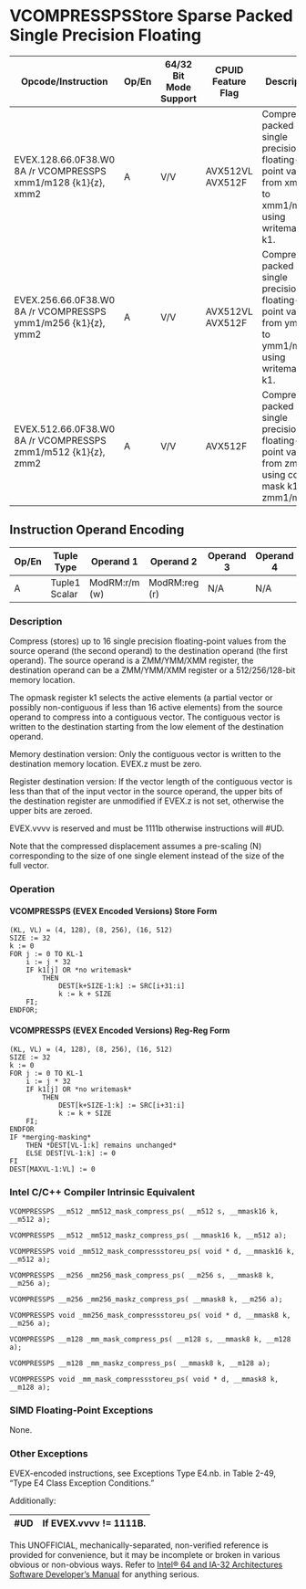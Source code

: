 # VCOMPRESSPS**Store Sparse Packed Single Precision Floating**

| Opcode/Instruction                                            | Op/En | 64/32 Bit Mode Support | CPUID Feature Flag | Description                                                                                          |
| ------------------------------------------------------------- | ----- | ---------------------- | ------------------ | ---------------------------------------------------------------------------------------------------- |
| EVEX.128.66.0F38.W0 8A /r VCOMPRESSPS xmm1/m128 {k1}{z}, xmm2 | A     | V/V                    | AVX512VL AVX512F   | Compress packed single precision floating-point values from xmm2 to xmm1/m128 using writemask k1.    |
| EVEX.256.66.0F38.W0 8A /r VCOMPRESSPS ymm1/m256 {k1}{z}, ymm2 | A     | V/V                    | AVX512VL AVX512F   | Compress packed single precision floating-point values from ymm2 to ymm1/m256 using writemask k1.    |
| EVEX.512.66.0F38.W0 8A /r VCOMPRESSPS zmm1/m512 {k1}{z}, zmm2 | A     | V/V                    | AVX512F            | Compress packed single precision floating-point values from zmm2 using control mask k1 to zmm1/m512. |

## Instruction Operand Encoding

| Op/En | Tuple Type    | Operand 1     | Operand 2     | Operand 3 | Operand 4 |
| ----- | ------------- | ------------- | ------------- | --------- | --------- |
| A     | Tuple1 Scalar | ModRM:r/m (w) | ModRM:reg (r) | N/A       | N/A       |

### Description

Compress (stores) up to 16 single precision floating-point values from the source operand (the second operand) to the destination operand (the first operand). The source operand is a ZMM/YMM/XMM register, the destination operand can be a ZMM/YMM/XMM register or a 512/256/128-bit memory location.

The opmask register k1 selects the active elements (a partial vector or possibly non-contiguous if less than 16 active elements) from the source operand to compress into a contiguous vector. The contiguous vector is written to the destination starting from the low element of the destination operand.

Memory destination version: Only the contiguous vector is written to the destination memory location. EVEX.z must be zero.

Register destination version: If the vector length of the contiguous vector is less than that of the input vector in the source operand, the upper bits of the destination register are unmodified if EVEX.z is not set, otherwise the upper bits are zeroed.

EVEX.vvvv is reserved and must be 1111b otherwise instructions will #​​​UD.

Note that the compressed displacement assumes a pre-scaling (N) corresponding to the size of one single element instead of the size of the full vector.

### Operation

#### VCOMPRESSPS (EVEX Encoded Versions) Store Form

```
(KL, VL) = (4, 128), (8, 256), (16, 512)
SIZE := 32
k := 0
FOR j := 0 TO KL-1
    i := j * 32
    IF k1[j] OR *no writemask*
        THEN
            DEST[k+SIZE-1:k] := SRC[i+31:i]
            k := k + SIZE
    FI;
ENDFOR;

```

#### VCOMPRESSPS (EVEX Encoded Versions) Reg-Reg Form

```
(KL, VL) = (4, 128), (8, 256), (16, 512)
SIZE := 32
k := 0
FOR j := 0 TO KL-1
    i := j * 32
    IF k1[j] OR *no writemask*
        THEN
            DEST[k+SIZE-1:k] := SRC[i+31:i]
            k := k + SIZE
    FI;
ENDFOR
IF *merging-masking*
    THEN *DEST[VL-1:k] remains unchanged*
    ELSE DEST[VL-1:k] := 0
FI
DEST[MAXVL-1:VL] := 0

```

### Intel C/C++ Compiler Intrinsic Equivalent

```
VCOMPRESSPS __m512 _mm512_mask_compress_ps( __m512 s, __mmask16 k, __m512 a);

```

```
VCOMPRESSPS __m512 _mm512_maskz_compress_ps( __mmask16 k, __m512 a);

```

```
VCOMPRESSPS void _mm512_mask_compressstoreu_ps( void * d, __mmask16 k, __m512 a);

```

```
VCOMPRESSPS __m256 _mm256_mask_compress_ps( __m256 s, __mmask8 k, __m256 a);

```

```
VCOMPRESSPS __m256 _mm256_maskz_compress_ps( __mmask8 k, __m256 a);

```

```
VCOMPRESSPS void _mm256_mask_compressstoreu_ps( void * d, __mmask8 k, __m256 a);

```

```
VCOMPRESSPS __m128 _mm_mask_compress_ps( __m128 s, __mmask8 k, __m128 a);

```

```
VCOMPRESSPS __m128 _mm_maskz_compress_ps( __mmask8 k, __m128 a);

```

```
VCOMPRESSPS void _mm_mask_compressstoreu_ps( void * d, __mmask8 k, __m128 a);

```

### SIMD Floating-Point Exceptions

None.

### Other Exceptions

EVEX-encoded instructions, see Exceptions Type E4.nb. in Table 2-49, “Type E4 Class Exception Conditions.”

Additionally:

| #​​​UD | If EVEX.vvvv != 1111B. |
| ------ | ---------------------- |

This UNOFFICIAL, mechanically-separated, non-verified reference is provided for convenience, but it may be
incomplete or broken in various obvious or non-obvious
ways. Refer to [Intel® 64 and IA-32 Architectures Software Developer’s Manual](https://software.intel.com/en-us/download/intel-64-and-ia-32-architectures-sdm-combined-volumes-1-2a-2b-2c-2d-3a-3b-3c-3d-and-4) for anything serious.
